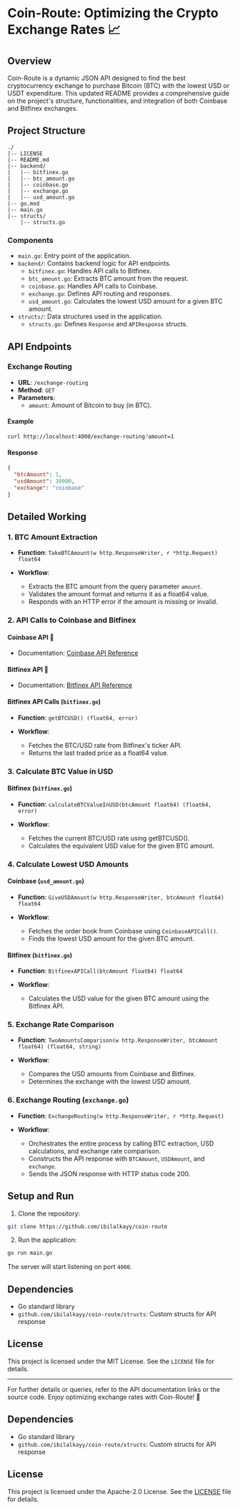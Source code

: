 # Coin-Route: Optimizing the Crypto Exchange Rates 📈

## Overview

Coin-Route is a dynamic JSON API designed to find the best cryptocurrency exchange to purchase Bitcoin (BTC) with the lowest USD or USDT expenditure. This updated README provides a comprehensive guide on the project's structure, functionalities, and integration of both Coinbase and Bitfinex exchanges.

## Project Structure

```
./
|-- LICENSE
|-- README.md
|-- backend/
|   |-- bitfinex.go
|   |-- btc_amount.go
|   |-- coinbase.go
|   |-- exchange.go
|   |-- usd_amount.go
|-- go.mod
|-- main.go
|-- structs/
    |-- structs.go
```

### Components

- `main.go`: Entry point of the application.
- `backend/`: Contains backend logic for API endpoints.
  - `bitfinex.go`: Handles API calls to Bitfinex.
  - `btc_amount.go`: Extracts BTC amount from the request.
  - `coinbase.go`: Handles API calls to Coinbase.
  - `exchange.go`: Defines API routing and responses.
  - `usd_amount.go`: Calculates the lowest USD amount for a given BTC amount.
- `structs/`: Data structures used in the application.
  - `structs.go`: Defines `Response` and `APIResponse` structs.

## API Endpoints

### Exchange Routing

- **URL**: `/exchange-routing`
- **Method**: `GET`
- **Parameters**: 
  - `amount`: Amount of Bitcoin to buy (in BTC).

#### Example

```bash
curl http://localhost:4000/exchange-routing?amount=1
```

#### Response

```json
{
  "btcAmount": 1,
  "usdAmount": 10000,
  "exchange": "coinbase"
}
```

## Detailed Working

### 1. BTC Amount Extraction

- **Function**: `TakeBTCAmount(w http.ResponseWriter, r *http.Request) float64`
  
- **Workflow**:
  - Extracts the BTC amount from the query parameter `amount`.
  - Validates the amount format and returns it as a float64 value.
  - Responds with an HTTP error if the amount is missing or invalid.

### 2. API Calls to Coinbase and Bitfinex

#### Coinbase API 📖
- Documentation: [Coinbase API Reference](https://docs.cloud.coinbase.com/exchange/reference/exchangerestapi_getproductbook)

#### Bitfinex API 📖
- Documentation: [Bitfinex API Reference](https://docs.bitfinex.com/reference/rest-public-ticker)

#### Bitfinex API Calls (`bitfinex.go`)
- **Function**: `getBTCUSD() (float64, error)`
  
- **Workflow**:
  - Fetches the BTC/USD rate from Bitfinex's ticker API.
  - Returns the last traded price as a float64 value.

### 3. Calculate BTC Value in USD

#### Bitfinex (`bitfinex.go`)
- **Function**: `calculateBTCValueInUSD(btcAmount float64) (float64, error)`

- **Workflow**:
  - Fetches the current BTC/USD rate using getBTCUSD().
  - Calculates the equivalent USD value for the given BTC amount.

### 4. Calculate Lowest USD Amounts

#### Coinbase (`usd_amount.go`)
- **Function**: `GiveUSDAmount(w http.ResponseWriter, btcAmount float64) float64`

- **Workflow**:
  - Fetches the order book from Coinbase using `CoinbaseAPICall()`.
  - Finds the lowest USD amount for the given BTC amount.

#### Bitfinex (`bitfinex.go`)
- **Function**: `BitfinexAPICall(btcAmount float64) float64`

- **Workflow**:
  - Calculates the USD value for the given BTC amount using the Bitfinex API.

### 5. Exchange Rate Comparison

- **Function**: `TwoAmountsComparison(w http.ResponseWriter, btcAmount float64) (float64, string)`

- **Workflow**:
  - Compares the USD amounts from Coinbase and Bitfinex.
  - Determines the exchange with the lowest USD amount.

### 6. Exchange Routing (`exchange.go`)

- **Function**: `ExchangeRouting(w http.ResponseWriter, r *http.Request)`

- **Workflow**:
  - Orchestrates the entire process by calling BTC extraction, USD calculations, and exchange rate comparison.
  - Constructs the API response with `BTCAmount`, `USDAmount`, and `exchange`.
  - Sends the JSON response with HTTP status code 200.

## Setup and Run

1. Clone the repository:

```bash
git clone https://github.com/ibilalkayy/coin-route
```

2. Run the application:

```bash
go run main.go
```

The server will start listening on port `4000`.

## Dependencies

- Go standard library
- `github.com/ibilalkayy/coin-route/structs`: Custom structs for API response

## License

This project is licensed under the MIT License. See the `LICENSE` file for details.

---

For further details or queries, refer to the API documentation links or the source code. Enjoy optimizing exchange rates with Coin-Route! 🚀

## Dependencies

- Go standard library
- `github.com/ibilalkayy/coin-route/structs`: Custom structs for API response

## License

This project is licensed under the Apache-2.0 License. See the [LICENSE](LICENSE) file for details.